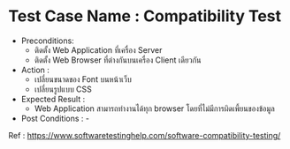 # Test Case Name : Compatibility Test
* Preconditions: 
    - ติดตั้ง Web Application ที่เครื่อง Server
    - ติดตั้ง Web Browser ที่ต่างกันบนเครื่อง Client เดียวกัน
* Action :
    - เปลี่ยนขนาดของ Font บนหน้าเว็บ
    - เปลี่ยนรูปแบบ CSS
* Expected Result :
    - Web Application สามารถทำงานได้ทุก browser โดยที่ไม่มีการผิดเพี้ยนของข้อมูล
* Post Conditions : \-

Ref : https://www.softwaretestinghelp.com/software-compatibility-testing/
